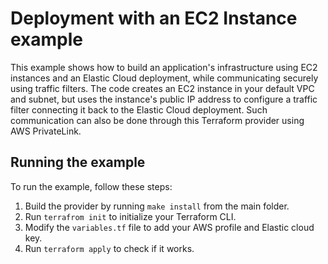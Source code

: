 # Deployment with an EC2 Instance example

This example shows how to build an application's infrastructure using EC2 instances and an Elastic Cloud deployment, while communicating securely using traffic filters.
The code creates an EC2 instance in your default VPC and subnet, but uses the instance's public IP address to configure a traffic filter connecting it back to the Elastic Cloud deployment.
Such communication can also be done through this Terraform provider using AWS PrivateLink.

## Running the example
To run the example, follow these steps:
1. Build the provider by running `make install` from the main folder.
2. Run `terrafrom init` to initialize your Terraform CLI.
3. Modify the `variables.tf` file to add your AWS profile and Elastic cloud key.
4. Run `terraform apply` to check if it works.
